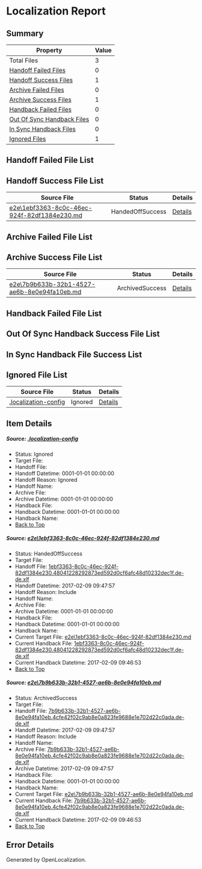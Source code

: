 # <a name='report-top'></a> Localization Report

## Summary
 Property | Value 
 -------- | ----- 
 Total Files | 3
[ Handoff Failed Files ](#handoff-failed-list)| 0
[ Handoff Success Files ](#handoff-success-list)| 1
[ Archive Failed Files ](#archive-failed-list)| 0
[ Archive Success Files ](#archive-success-list)| 1
[ Handback Failed Files ](#handback-failed-list)| 0
[ Out Of Sync Handback Files ](#outofsync-handback-success-list)| 0
[ In Sync Handback Files ](#insync-handback-success-list)| 0
[ Ignored Files ](#ignored-list)| 1

## <a name='handoff-failed-list'></a> Handoff Failed File List

## <a name='handoff-success-list'></a> Handoff Success File List
 Source File | Status | Details 
 ----------- | ------ | ------- 
 [e2e\1ebf3363-8c0c-46ec-924f-82df1384e230.md](https://github.com/OpenLocalizationTestOrg/ol-test0/blob/9e6ab2b43cf3af615694cae559b00bc4a1091a06/e2e/1ebf3363-8c0c-46ec-924f-82df1384e230.md) | HandedOffSuccess | [Details](#19fe8c5edf293fffb99d911e83863042ea5ca9fc1)

## <a name='archive-failed-list'></a> Archive Failed File List

## <a name='archive-success-list'></a> Archive Success File List
 Source File | Status | Details 
 ----------- | ------ | ------- 
 [e2e\7b9b633b-32b1-4527-ae6b-8e0e94fa10eb.md](https://github.com/OpenLocalizationTestOrg/ol-test0/blob/9e6ab2b43cf3af615694cae559b00bc4a1091a06/e2e/7b9b633b-32b1-4527-ae6b-8e0e94fa10eb.md) | ArchivedSuccess | [Details](#59fdd315d8111796d3a64ece26a10c1f73667f892)

## <a name='handback-failed-list'></a> Handback Failed File List

## <a name='outofsync-handback-success-list'></a> Out Of Sync Handback Success File List

## <a name='insync-handback-success-list'></a> In Sync Handback File Success List

## <a name='ignored-list'></a> Ignored File List
 Source File | Status | Details 
 ----------- | ------ | ------- 
 [.localization-config](https://github.com/OpenLocalizationTestOrg/ol-test0/blob/9e6ab2b43cf3af615694cae559b00bc4a1091a06/.localization-config) | Ignored | [Details](#cb0632cf59c1387fc1742bfb9fa3c47f87e2e5c90)

## Item Details
##### <a name='cb0632cf59c1387fc1742bfb9fa3c47f87e2e5c90'></a> Source: [.localization-config](https://github.com/OpenLocalizationTestOrg/ol-test0/blob/9e6ab2b43cf3af615694cae559b00bc4a1091a06/.localization-config)
* Status: Ignored
* Target File: 
* Handoff File: 
* Handoff Datetime: 0001-01-01 00:00:00
* Handoff Reason: Ignored
* Handoff Name: 
* Archive File: 
* Archive Datetime: 0001-01-01 00:00:00
* Handback File: 
* Handback Datetime: 0001-01-01 00:00:00
* Handback Name: 
* [Back to Top](#report-top)

##### <a name='19fe8c5edf293fffb99d911e83863042ea5ca9fc1'></a> Source: [e2e\1ebf3363-8c0c-46ec-924f-82df1384e230.md](https://github.com/OpenLocalizationTestOrg/ol-test0/blob/9e6ab2b43cf3af615694cae559b00bc4a1091a06/e2e/1ebf3363-8c0c-46ec-924f-82df1384e230.md)
* Status: HandedOffSuccess
* Target File: 
* Handoff File: [1ebf3363-8c0c-46ec-924f-82df1384e230.48041228292873ed592d0cf6afc48d10232dec1f.de-de.xlf](https://github.com/OpenLocalizationTestOrg/ol-test0-handoff/blob/6781e5dfaf0e32e3016002c773e0437073637e6e/ol-handoff/OpenLocalizationTestOrg/ol-test0-dede/shujia/ht/1ebf3363-8c0c-46ec-924f-82df1384e230.48041228292873ed592d0cf6afc48d10232dec1f.de-de.xlf)
* Handoff Datetime: 2017-02-09 09:47:57
* Handoff Reason: Include
* Handoff Name: 
* Archive File: 
* Archive Datetime: 0001-01-01 00:00:00
* Handback File: 
* Handback Datetime: 0001-01-01 00:00:00
* Handback Name: 
* Current Target File: [e2e\1ebf3363-8c0c-46ec-924f-82df1384e230.md](https://github.com/OpenLocalizationTestOrg/ol-test0-dede/blob/f1046199d88eb45c9499654fab3445121f894b73/e2e/1ebf3363-8c0c-46ec-924f-82df1384e230.md)
* Current Handback File: [1ebf3363-8c0c-46ec-924f-82df1384e230.48041228292873ed592d0cf6afc48d10232dec1f.de-de.xlf](https://github.com/OpenLocalizationTestOrg/ol-test0-handback/blob/4c3d21d6b14383ff3c4124bde1e6a0106577a62b/ol-handback/OpenLocalizationTestOrg/ol-test0-dede/shujia/ht/1ebf3363-8c0c-46ec-924f-82df1384e230.48041228292873ed592d0cf6afc48d10232dec1f.de-de.xlf)
* Current Handback Datetime: 2017-02-09 09:46:53
* [Back to Top](#report-top)

##### <a name='59fdd315d8111796d3a64ece26a10c1f73667f892'></a> Source: [e2e\7b9b633b-32b1-4527-ae6b-8e0e94fa10eb.md](https://github.com/OpenLocalizationTestOrg/ol-test0/blob/9e6ab2b43cf3af615694cae559b00bc4a1091a06/e2e/7b9b633b-32b1-4527-ae6b-8e0e94fa10eb.md)
* Status: ArchivedSuccess
* Target File: 
* Handoff File: [7b9b633b-32b1-4527-ae6b-8e0e94fa10eb.4cfe42f02c9ab8e0a823fe9688e1e702d22c0ada.de-de.xlf](https://github.com/OpenLocalizationTestOrg/ol-test0-handoff/blob/6781e5dfaf0e32e3016002c773e0437073637e6e/ol-handoff/OpenLocalizationTestOrg/ol-test0-dede/shujia/ht/7b9b633b-32b1-4527-ae6b-8e0e94fa10eb.4cfe42f02c9ab8e0a823fe9688e1e702d22c0ada.de-de.xlf)
* Handoff Datetime: 2017-02-09 09:47:57
* Handoff Reason: Include
* Handoff Name: 
* Archive File: [7b9b633b-32b1-4527-ae6b-8e0e94fa10eb.4cfe42f02c9ab8e0a823fe9688e1e702d22c0ada.de-de.xlf](https://github.com/OpenLocalizationTestOrg/ol-test0-handoff/blob/b2cfeb11870b5e6fb65984dc56fe4ab4940bf0c2/ol-archive/OpenLocalizationTestOrg/ol-test0-dede/shujia/ht/7b9b633b-32b1-4527-ae6b-8e0e94fa10eb.4cfe42f02c9ab8e0a823fe9688e1e702d22c0ada.de-de.xlf)
* Archive Datetime: 2017-02-09 09:47:57
* Handback File: 
* Handback Datetime: 0001-01-01 00:00:00
* Handback Name: 
* Current Target File: [e2e\7b9b633b-32b1-4527-ae6b-8e0e94fa10eb.md](https://github.com/OpenLocalizationTestOrg/ol-test0-dede/blob/f1046199d88eb45c9499654fab3445121f894b73/e2e/7b9b633b-32b1-4527-ae6b-8e0e94fa10eb.md)
* Current Handback File: [7b9b633b-32b1-4527-ae6b-8e0e94fa10eb.4cfe42f02c9ab8e0a823fe9688e1e702d22c0ada.de-de.xlf](https://github.com/OpenLocalizationTestOrg/ol-test0-handback/blob/4c3d21d6b14383ff3c4124bde1e6a0106577a62b/ol-handback/OpenLocalizationTestOrg/ol-test0-dede/shujia/ht/7b9b633b-32b1-4527-ae6b-8e0e94fa10eb.4cfe42f02c9ab8e0a823fe9688e1e702d22c0ada.de-de.xlf)
* Current Handback Datetime: 2017-02-09 09:46:53
* [Back to Top](#report-top)


## Error Details

Generated by OpenLocalization.

